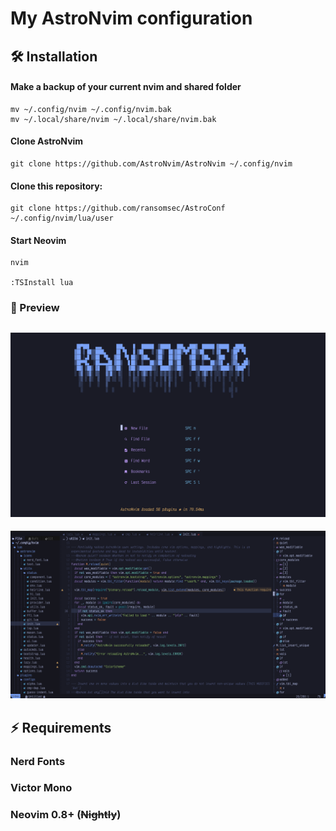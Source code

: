 # My AstroNvim configuration

## 🛠️ Installation

#### Make a backup of your current nvim and shared folder

```shell
mv ~/.config/nvim ~/.config/nvim.bak
mv ~/.local/share/nvim ~/.local/share/nvim.bak
```

#### Clone AstroNvim

```shell
git clone https://github.com/AstroNvim/AstroNvim ~/.config/nvim
```

#### Clone this repository:

```shell
git clone https://github.com/ransomsec/AstroConf ~/.config/nvim/lua/user
```

#### Start Neovim

```shell
nvim

:TSInstall lua
```

### 🌟 Preview


![panel][def2]
---
![code][def]


[def]: ./images/code.png
[def2]: ./images/board.png

## ⚡ Requirements

### Nerd Fonts
### Victor Mono
### Neovim 0.8+ (~~Nightly~~)